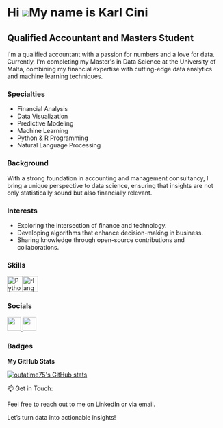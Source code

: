 Hi ![](https://user-images.githubusercontent.com/18350557/176309783-0785949b-9127-417c-8b55-ab5a4333674e.gif)My name is Karl Cini
=================================================================================================================================

Qualified Accountant and Masters Student
----------------------------------------

I'm a qualified accountant with a passion for numbers and a love for data. Currently, I'm completing my Master's in Data Science at the University of Malta, combining my financial expertise with cutting-edge data analytics and machine learning techniques.

### Specialties

- Financial Analysis
- Data Visualization
- Predictive Modeling
- Machine Learning
- Python & R Programming
- Natural Language Processing

### Background

With a strong foundation in accounting and management consultancy, I bring a unique perspective to data science, ensuring that insights are not only statistically sound but also financially relevant.

### Interests

- Exploring the intersection of finance and technology.
- Developing algorithms that enhance decision-making in business.
- Sharing knowledge through open-source contributions and collaborations.

### Skills 

<p align="left">
<a href="https://www.python.org/" target="_blank" rel="noreferrer"><img src="https://raw.githubusercontent.com/danielcranney/readme-generator/main/public/icons/skills/python-colored.svg" width="36" height="36" alt="Python" /></a><a href="https://www.r-project.org/" target="_blank" rel="noreferrer"><img src="https://raw.githubusercontent.com/danielcranney/readme-generator/main/public/icons/skills/rlang-colored.svg" width="36" height="36" alt="rlang" /></a>
                    </p>

### Socials
                  
<p align="left"> <a href="https://www.github.com/outatime75" target="_blank" rel="noreferrer"> <picture> <source media="(prefers-color-scheme: dark)" srcset="https://raw.githubusercontent.com/danielcranney/readme-generator/main/public/icons/socials/github-dark.svg" /> <source media="(prefers-color-scheme: light)" srcset="https://raw.githubusercontent.com/danielcranney/readme-generator/main/public/icons/socials/github.svg" /> <img src="https://raw.githubusercontent.com/danielcranney/readme-generator/main/public/icons/socials/github.svg" width="32" height="32" /> </picture> </a> <a href="https://www.linkedin.com/in/karl-cini-a50a0213" target="_blank" rel="noreferrer"> <picture> <source media="(prefers-color-scheme: dark)" srcset="https://raw.githubusercontent.com/danielcranney/readme-generator/main/public/icons/socials/linkedin-dark.svg" /> <source media="(prefers-color-scheme: light)" srcset="https://raw.githubusercontent.com/danielcranney/readme-generator/main/public/icons/socials/linkedin.svg" /> <img src="https://raw.githubusercontent.com/danielcranney/readme-generator/main/public/icons/socials/linkedin.svg" width="32" height="32" /> </picture> </a></p>

### Badges

<b>My GitHub Stats</b>

<a href="http://www.github.com/outatime75"><img src="https://github-readme-stats.vercel.app/api?username=outatime75&show_icons=true&hide=&count_private=true&title_color=0891b2&text_color=ffffff&icon_color=0891b2&bg_color=1c1917&hide_border=true&show_icons=true" alt="outatime75's GitHub stats" /></a>


📫 Get in Touch:

Feel free to reach out to me on LinkedIn or via email.

Let’s turn data into actionable insights!

<!---
outatime75/outatime75 is a ✨ special ✨ repository because its `README.md` (this file) appears on your GitHub profile.
You can click the Preview link to take a look at your changes.
--->
